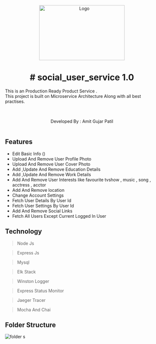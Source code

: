 





<br />
<p align="center">
  <a href="hhttps://amitfoundation.herokuapp.com/">
    <img src="logo2.png" alt="Logo" width="280" height="180">
  </a>

  <h1 align="center"># social_user_service 1.0</h1>

This is an Production Ready Product Service .<br/>
This project is built on Microservice Architecture Along with all best practises.<br/>
<br>
  <p align="center">
    <br />
    Developed By : Amit Gujar Patil
    <br />  <br />  




  </p>
</p>





## Features


 


  - Edit Basic Info ()
  - Upload And Remove User Profile Photo
  - Upload And Remove User Cover Photo 
  - Add ,Update And Remove Education Details 
  - Add ,Update And Remove Work Details 
  - Add And Remove User Interests like favourite tvshow , music , song , acctress , acctor
  - Add And Remove location
  - Change Account Settings
  - Fetch User Details By User Id
  - Fetch User Settings By User Id
  - Add And Remove Social Links
  - Fetch All Users Except Current Logged In User




## Technology

> Node Js

> Express Js

> Mysql

> Elk Stack

> Winston Logger

> Express Status Monitor

> Jaeger Tracer

> Mocha And Chai
## Folder Structure 

![folder s](https://user-images.githubusercontent.com/62344675/140640594-72bcc20e-edc2-4f26-8385-314993fa9a79.png)


